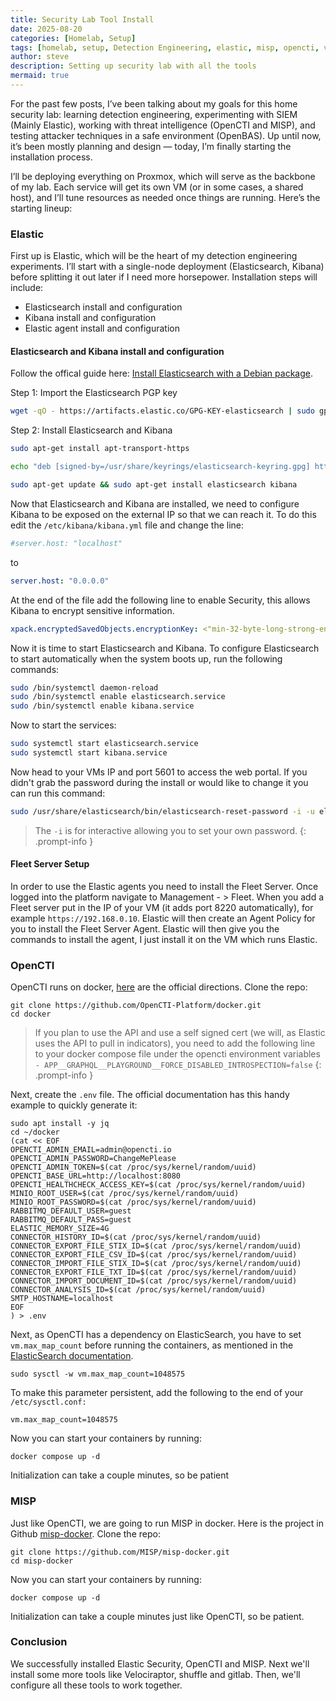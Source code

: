 ```yaml
---
title: Security Lab Tool Install
date: 2025-08-20
categories: [Homelab, Setup]
tags: [homelab, setup, Detection Engineering, elastic, misp, opencti, velociraptor, shuffle, gitlab, openvas]
author: steve
description: Setting up security lab with all the tools
mermaid: true
---
```


For the past few posts, I’ve been talking about my goals for this home security lab: learning detection engineering, experimenting with SIEM (Mainly Elastic), working with threat intelligence (OpenCTI and MISP), and testing attacker techniques in a safe environment (OpenBAS). Up until now, it’s been mostly planning and design — today, I’m finally starting the installation process.

I’ll be deploying everything on Proxmox, which will serve as the backbone of my lab. Each service will get its own VM (or in some cases, a shared host), and I’ll tune resources as needed once things are running. Here’s the starting lineup:

### Elastic
First up is Elastic, which will be the heart of my detection engineering experiments. I’ll start with a single-node deployment (Elasticsearch, Kibana) before splitting it out later if I need more horsepower. Installation steps will include:
- Elasticsearch install and configuration
- Kibana install and configuration
- Elastic agent install and configuration

#### Elasticsearch and Kibana install and configuration
Follow the offical guide here: <a href="https://www.elastic.co/docs/deploy-manage/deploy/self-managed/install-elasticsearch-with-debian-package">Install Elasticsearch with a Debian package</a>. 

<bold>Step 1: Import the Elasticsearch PGP key</bold>
``` bash
wget -qO - https://artifacts.elastic.co/GPG-KEY-elasticsearch | sudo gpg --dearmor -o /usr/share/keyrings/elasticsearch-keyring.gpg
```

<bold>Step 2: Install Elasticsearch and Kibana</bold>
```bash
sudo apt-get install apt-transport-https
```
```bash
echo "deb [signed-by=/usr/share/keyrings/elasticsearch-keyring.gpg] https://artifacts.elastic.co/packages/9.x/apt stable main" | sudo tee /etc/apt/sources.list.d/elastic-9.x.list
```
```bash
sudo apt-get update && sudo apt-get install elasticsearch kibana
```

Now that Elasticsearch and Kibana are installed, we need to configure Kibana to be exposed on the external IP so that we can reach it. To do this edit the `/etc/kibana/kibana.yml` file and change the line:
```yaml
#server.host: "localhost"
```
to
```yaml
server.host: "0.0.0.0"
```
At the end of the file add the following line to enable Security, this allows Kibana to encrypt sensitive information.
```yaml
xpack.encryptedSavedObjects.encryptionKey: <"min-32-byte-long-strong-encryption-key">
```

Now it is time to start Elasticsearch and Kibana. To configure Elasticsearch to start automatically when the system boots up, run the following commands:
```bash
sudo /bin/systemctl daemon-reload
sudo /bin/systemctl enable elasticsearch.service
sudo /bin/systemctl enable kibana.service
```
Now to start the services:
```bash
sudo systemctl start elasticsearch.service
sudo systemctl start kibana.service
```

Now head to your VMs IP and port 5601 to access the web portal. If you didn't grab the password during the install or would like to change it you can run this command:
```bash
sudo /usr/share/elasticsearch/bin/elasticsearch-reset-password -i -u elastic
```
> The `-i` is for interactive allowing you to set your own password. 
{: .prompt-info }

#### Fleet Server Setup
In order to use the Elastic agents you need to install the Fleet Server. Once logged into the platform navigate to Management - > Fleet. When you add a Fleet server put in the IP of your VM (it adds port 8220 automatically), for example `https://192.168.0.10`. Elastic will then create an Agent Policy for you to install the Fleet Server Agent. Elastic will then give you the commands to install the agent, I just install it on the VM which runs Elastic.

### OpenCTI
OpenCTI runs on docker, <a href="https://docs.opencti.io/latest/deployment/installation/">here</a> are the official directions. Clone the repo:
```shell
git clone https://github.com/OpenCTI-Platform/docker.git
cd docker
```

> If you plan to use the API and use a self signed cert (we will, as Elastic uses the API to pull in indicators), you need to add the following line to your docker compose file under the opencti environment variables `- APP__GRAPHQL__PLAYGROUND__FORCE_DISABLED_INTROSPECTION=false`
{: .prompt-info }

Next, create the `.env` file. The official documentation has this handy example to quickly generate it:
```shell
sudo apt install -y jq
cd ~/docker
(cat << EOF
OPENCTI_ADMIN_EMAIL=admin@opencti.io
OPENCTI_ADMIN_PASSWORD=ChangeMePlease
OPENCTI_ADMIN_TOKEN=$(cat /proc/sys/kernel/random/uuid)
OPENCTI_BASE_URL=http://localhost:8080
OPENCTI_HEALTHCHECK_ACCESS_KEY=$(cat /proc/sys/kernel/random/uuid)
MINIO_ROOT_USER=$(cat /proc/sys/kernel/random/uuid)
MINIO_ROOT_PASSWORD=$(cat /proc/sys/kernel/random/uuid)
RABBITMQ_DEFAULT_USER=guest
RABBITMQ_DEFAULT_PASS=guest
ELASTIC_MEMORY_SIZE=4G
CONNECTOR_HISTORY_ID=$(cat /proc/sys/kernel/random/uuid)
CONNECTOR_EXPORT_FILE_STIX_ID=$(cat /proc/sys/kernel/random/uuid)
CONNECTOR_EXPORT_FILE_CSV_ID=$(cat /proc/sys/kernel/random/uuid)
CONNECTOR_IMPORT_FILE_STIX_ID=$(cat /proc/sys/kernel/random/uuid)
CONNECTOR_EXPORT_FILE_TXT_ID=$(cat /proc/sys/kernel/random/uuid)
CONNECTOR_IMPORT_DOCUMENT_ID=$(cat /proc/sys/kernel/random/uuid)
CONNECTOR_ANALYSIS_ID=$(cat /proc/sys/kernel/random/uuid)
SMTP_HOSTNAME=localhost
EOF
) > .env
```

Next, as OpenCTI has a dependency on ElasticSearch, you have to set `vm.max_map_count` before running the containers, as mentioned in the <a href="https://www.elastic.co/guide/en/elasticsearch/reference/current/docker.html#docker-cli-run-prod-mode">ElasticSearch documentation</a>.
```shell
sudo sysctl -w vm.max_map_count=1048575
```
To make this parameter persistent, add the following to the end of your `/etc/sysctl.conf:`
```shell
vm.max_map_count=1048575
```
Now you can start your containers by running:
```shell
docker compose up -d
```
Initialization can take a couple minutes, so be patient

### MISP

Just like OpenCTI, we are going to run MISP in docker. Here is the project in Github <a href="https://github.com/MISP/misp-docker">misp-docker</a>. Clone the repo:
```shell
git clone https://github.com/MISP/misp-docker.git
cd misp-docker
```
Now you can start your containers by running:
```shell
docker compose up -d
```
Initialization can take a couple minutes just like OpenCTI, so be patient.

### Conclusion

We successfully installed Elastic Security, OpenCTI and MISP. Next we'll install some more tools like Velociraptor, shuffle and gitlab. Then, we'll configure all these tools to work together.
